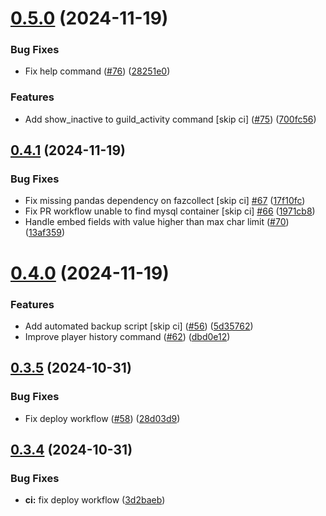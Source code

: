 # [0.5.0](https://github.com/FAZuH/faz-bot/compare/v0.4.1...v0.5.0) (2024-11-19)


### Bug Fixes

* Fix help command ([#76](https://github.com/FAZuH/faz-bot/issues/76)) ([28251e0](https://github.com/FAZuH/faz-bot/commit/28251e0f2959fd1119c66e60ddfd131576a0248f))


### Features

* Add show_inactive to guild_activity command [skip ci] ([#75](https://github.com/FAZuH/faz-bot/issues/75)) ([700fc56](https://github.com/FAZuH/faz-bot/commit/700fc564284eb4d623ccd1b7b865bcfb36c73a5f))



## [0.4.1](https://github.com/FAZuH/faz-bot/compare/v0.4.0...v0.4.1) (2024-11-19)


### Bug Fixes

* Fix missing pandas dependency on fazcollect [skip ci]  [#67](https://github.com/FAZuH/faz-bot/issues/67) ([17f10fc](https://github.com/FAZuH/faz-bot/commit/17f10fc25f9cdbb8cd0ecebc8609f3c57102f68b))
* Fix PR workflow unable to find mysql container [skip ci] [#66](https://github.com/FAZuH/faz-bot/issues/66) ([1971cb8](https://github.com/FAZuH/faz-bot/commit/1971cb80da61f8d18a480c229c2f3aec6b99e2b9))
* Handle embed fields with value higher than max char limit ([#70](https://github.com/FAZuH/faz-bot/issues/70)) ([13af359](https://github.com/FAZuH/faz-bot/commit/13af359651078b27e5e7e588b3bf87d7b47d3c18))



# [0.4.0](https://github.com/FAZuH/faz-bot/compare/v0.3.5...v0.4.0) (2024-11-19)


### Features

* Add automated backup script [skip ci] ([#56](https://github.com/FAZuH/faz-bot/issues/56)) ([5d35762](https://github.com/FAZuH/faz-bot/commit/5d3576227d96acaf48af153959789b64f50862b2))
* Improve player history command ([#62](https://github.com/FAZuH/faz-bot/issues/62)) ([dbd0e12](https://github.com/FAZuH/faz-bot/commit/dbd0e12123d3095be9d2b0b3ac68d0da86a3f7ee))



## [0.3.5](https://github.com/FAZuH/faz-bot/compare/v0.3.4...v0.3.5) (2024-10-31)


### Bug Fixes

* Fix deploy workflow ([#58](https://github.com/FAZuH/faz-bot/issues/58)) ([28d03d9](https://github.com/FAZuH/faz-bot/commit/28d03d995ea4c69c31ea886026dfa1bda27e6589))



## [0.3.4](https://github.com/FAZuH/faz-bot/compare/v0.3.3...v0.3.4) (2024-10-31)


### Bug Fixes

* **ci:** fix deploy workflow ([3d2baeb](https://github.com/FAZuH/faz-bot/commit/3d2baeb3a02a95b210eb9b87b6832057f0a37106))



